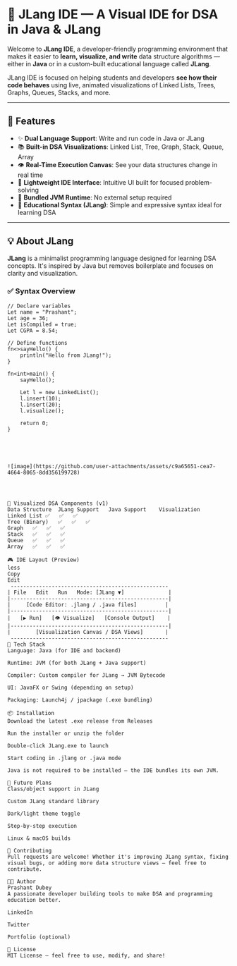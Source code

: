 # 🧠 JLang IDE — A Visual IDE for DSA in Java & JLang

Welcome to **JLang IDE**, a developer-friendly programming environment that makes it easier to **learn, visualize, and write** data structure algorithms — either in **Java** or in a custom-built educational language called **JLang**.

JLang IDE is focused on helping students and developers **see how their code behaves** using live, animated visualizations of Linked Lists, Trees, Graphs, Queues, Stacks, and more.

---

## 🚀 Features

- ✨ **Dual Language Support**: Write and run code in Java or JLang
- 📚 **Built-in DSA Visualizations**: Linked List, Tree, Graph, Stack, Queue, Array
- 👁️ **Real-Time Execution Canvas**: See your data structures change in real time
- 🎯 **Lightweight IDE Interface**: Intuitive UI built for focused problem-solving
- 🧵 **Bundled JVM Runtime**: No external setup required
- 🧪 **Educational Syntax (JLang)**: Simple and expressive syntax ideal for learning DSA

---

## 💡 About JLang

**JLang** is a minimalist programming language designed for learning DSA concepts. It's inspired by Java but removes boilerplate and focuses on clarity and visualization.

### ✅ Syntax Overview

```jlang
// Declare variables
Let name = "Prashant";
Let age = 36;
Let isCompiled = true;
Let CGPA = 8.54;

// Define functions
fn<>sayHello() {
    println("Hello from JLang!");
}

fn<int>main() {
    sayHello();

    Let l = new LinkedList();
    l.insert(10);
    l.insert(20);
    l.visualize();

    return 0;
}





![image](https://github.com/user-attachments/assets/c9a65651-cea7-4664-8065-8dd356199728)




🧠 Visualized DSA Components (v1)
Data Structure	JLang Support	Java Support	Visualization
Linked List	✅	✅	✅
Tree (Binary)	✅	✅	✅
Graph	✅	✅	✅
Stack	✅	✅	✅
Queue	✅	✅	✅
Array	✅	✅	✅

🎮 IDE Layout (Preview)
less
Copy
Edit
 --------------------------------------------------
| File   Edit   Run   Mode: [JLang ▼]              |
|--------------------------------------------------|
|     [Code Editor: .jlang / .java files]         |
|--------------------------------------------------|
|   [▶ Run]   [👁️ Visualize]   [Console Output]    |
|--------------------------------------------------|
|        [Visualization Canvas / DSA Views]       |
 --------------------------------------------------
🔧 Tech Stack
Language: Java (for IDE and backend)

Runtime: JVM (for both JLang + Java support)

Compiler: Custom compiler for JLang → JVM Bytecode

UI: JavaFX or Swing (depending on setup)

Packaging: Launch4j / jpackage (.exe bundling)

📦 Installation
Download the latest .exe release from Releases

Run the installer or unzip the folder

Double-click JLang.exe to launch

Start coding in .jlang or .java mode

Java is not required to be installed — the IDE bundles its own JVM.

🔮 Future Plans
Class/object support in JLang

Custom JLang standard library

Dark/light theme toggle

Step-by-step execution

Linux & macOS builds

🙌 Contributing
Pull requests are welcome! Whether it's improving JLang syntax, fixing visual bugs, or adding more data structure views — feel free to contribute.

🧑‍💻 Author
Prashant Dubey
A passionate developer building tools to make DSA and programming education better.

LinkedIn

Twitter

Portfolio (optional)

📄 License
MIT License — feel free to use, modify, and share!

